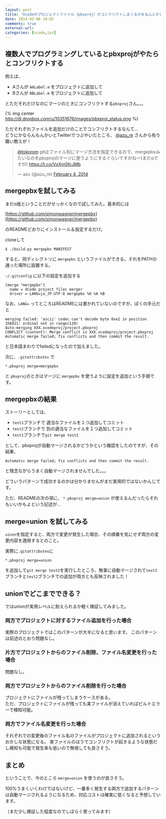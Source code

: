 ```yaml
---
layout: post
title: "Xcodeのプロジェクトファイル（pbxproj）がコンフリクトしまくるのをなんとかしたい！"
date: 2014-02-06 14:02
comments: true
external-url: 
categories: [xcode,ios]
---
```


## 複数人でプログラミングしているとpbxprojがやたらとコンフリクトする

例えば、

- Aさんが `AALabel.m` をプロジェクトに追加して
- Bさんが `BBLabel.m` をプロジェクトに追加して

とただそれだけなのにマージのときにコンフリクトする`pbxproj`さん。。。

{% img center http://dl.dropbox.com/u/10351676/images/pbxproj_status.png %}

ただそれぞれファイルを追加だけのことでコンフリクトするなんて...  
どうにかならんもんかいとTwitterでつぶやいたところ、 [@azu_re](https://twitter.com/azu_re) さんから有り難い教えが！

<!-- more -->

<blockquote class="twitter-tweet" lang="en"><p><a href="https://twitter.com/tokorom">@tokorom</a> gitはファイル別にマージ方法を指定できるので、mergepbxみたいなのをpbxprojのマージに使うようにするぐらいですかねー(まだαですが)&#10;<a href="https://t.co/VxXm0fcJMb">https://t.co/VxXm0fcJMb</a></p>&mdash; azu (@azu_re) <a href="https://twitter.com/azu_re/statuses/430521149861031936">February 4, 2014</a></blockquote>
<script async src="//platform.twitter.com/widgets.js" charset="utf-8"></script>

## mergepbxを試してみる

まだα版ということだがせっかくなので試してみた。基本的には

[https://github.com/simonwagner/mergepbx](https://github.com/simonwagner/mergepbx)

のREADMEどおりにインストール＆設定するだけ。

cloneして

```
$ ./build.py mergepbx MANIFEST
```

すると、同ディレクトリに `mergepbx` というファイルができる。それをPATHの通った場所に設置する。

`~/.gitconfig` に以下の設定を追加する

```
[merge "mergepbx"]
  name = XCode project files merger
  driver = LANG=ja_JP.UTF-8 mergepbx %O %A %B
```

なお、`LANG=` ってところはREADMEには書かれていないのですが、ぼくの手元だと

```
merging failed: 'ascii' codec can't decode byte 0xe2 in position 356821: ordinal not in range(128)
Auto-merging XXX.xcodeproj/project.pbxproj
CONFLICT (content): Merge conflict in XXX.xcodeproj/project.pbxproj
Automatic merge failed; fix conflicts and then commit the result.
```

と日本語まわりでfailedになったので加えました。

次に、`.gitattributes` で

```
*.pbxproj merge=mergepbx
```

と `pbxproj`のときはマージに `mergepbx` を使うように設定を追加という手順です。

## mergepbxの結果

ストーリーとしては、

- `test1`ブランチで 適当なファイルを１つ追加してコミット
- `test2`ブランチで 別の適当なファイルを１つ追加してコミット
- `test1`ブランチで`git merge test2`

として、pbxprojが自動マージされるかどうかという確認をしたのですが、その結果、

```
Automatic merge failed; fix conflicts and then commit the result.
```

と残念ながらうまく自動マージされませんでした。。。

どういうパターンで成功するのかは分かりませんがまだ実用的ではないかんじです。

ただ、READMEの次の項に、 `*.pbxproj merge=union` が使えるんだったらそれもいいかもよという記述が...

## merge=union を試してみる

`uinon`を指定すると、両方で変更が発生した場合、その順番を気にせず両方の変更内容を適用するとのこと。

実際に`.gitattributes`に

```
*.pbxproj merge=union
```

を追加して`git merge test2`を実行したところ、無事に自動マージされて`test1`ブランチと`test2`ブランチでの追加が両方とも反映されました！

## unionでどこまでできる？

ではunionが実用レベルに耐えられるか軽く検証してみました。

### 両方でプロジェクトに対するファイル追加を行った場合

実際のプロジェクトではこのパターンが大半になると思います。
このパターンは前述のとおり問題なし。

### 片方でプロジェクトからのファイル削除、ファイル名変更を行った場合

問題なし。

### 両方でプロジェクトからのファイル削除を行った場合

プロジェクトにファイルが残ってしまうケースがある。  
ただ、プロジェクトにファイルが残っても実ファイルが消えていればビルドエラーで検知可能。

### 両方でファイル名変更を行った場合

それぞれでの変更後のファイル名のファイルがプロジェクトに追加されるというおかしな状態になる。
実ファイルのほうでコンフリクトが起きるような状態だし検知も可能で発生率も低いので無視しても良さそう。

## まとめ

ということで、今のところ `merge=union` を使うのが良さそう。

100%うまくいくわけではないけど、一番多く発生する両方で追加するパターンは自動マージされるようになるため、対応コストは確実に低くなると予想しています。

（まだ少し検証した程度なのでしばらく使ってみます）


